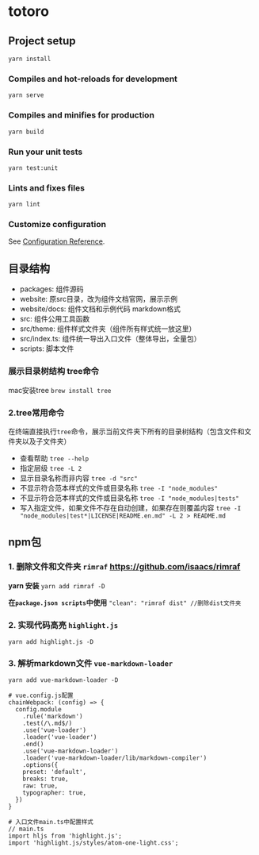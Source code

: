 # totoro

## Project setup
```
yarn install
```

### Compiles and hot-reloads for development
```
yarn serve
```

### Compiles and minifies for production
```
yarn build
```

### Run your unit tests
```
yarn test:unit
```

### Lints and fixes files
```
yarn lint
```

### Customize configuration
See [Configuration Reference](https://cli.vuejs.org/config/).


## 目录结构

* packages: 组件源码
* website: 原src目录，改为组件文档官网，展示示例
* website/docs: 组件文档和示例代码 markdown格式
* src: 组件公用工具函数
* src/theme: 组件样式文件夹（组件所有样式统一放这里）
* src/index.ts: 组件统一导出入口文件（整体导出，全量包）
* scripts: 脚本文件


### 展示目录树结构 tree命令

mac安装tree `brew install tree`

### 2.tree常用命令

在终端直接执行`tree`命令，展示当前文件夹下所有的目录树结构（包含文件和文件夹以及子文件夹）

* 查看帮助 `tree --help`
* 指定层级 `tree -L 2`
* 显示目录名称而非内容 `tree -d "src"`
* 不显示符合范本样式的文件或目录名称 `tree -I "node_modules"`
* 不显示符合范本样式的文件或目录名称 `tree -I "node_modules|tests"`
* 写入指定文件，如果文件不存在自动创建，如果存在则覆盖内容 `tree -I "node_modules|test*|LICENSE|README.en.md" -L 2 > README.md`

## npm包

### 1. 删除文件和文件夹 `rimraf` https://github.com/isaacs/rimraf

**yarn 安装**
`yarn add rimraf -D`

**在`package.json scripts`中使用** 
`"clean": "rimraf dist" //删除dist文件夹`

### 2. 实现代码高亮 `highlight.js`

`yarn add highlight.js -D`

### 3. 解析markdown文件 `vue-markdown-loader`

`yarn add vue-markdown-loader -D`

```
# vue.config.js配置
chainWebpack: (config) => {
  config.module
    .rule('markdown')
    .test(/\.md$/)
    .use('vue-loader')
    .loader('vue-loader')
    .end()
    .use('vue-markdown-loader')
    .loader('vue-markdown-loader/lib/markdown-compiler')
    .options({
    preset: 'default',
    breaks: true,
    raw: true,
    typographer: true,
  })
}

# 入口文件main.ts中配置样式
// main.ts
import hljs from 'highlight.js';
import 'highlight.js/styles/atom-one-light.css';
```
